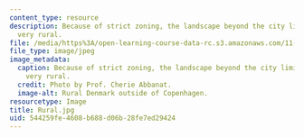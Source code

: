 ```yaml
---
content_type: resource
description: Because of strict zoning, the landscape beyond the city limits remains
  very rural.
file: /media/https%3A/open-learning-course-data-rc.s3.amazonaws.com/11-027-city-to-city-comparing-researching-and-writing-about-cities-spring-2006/544259fe4608b688d06b28fe7ed29424_Rural.jpg
file_type: image/jpeg
image_metadata:
  caption: Because of strict zoning, the landscape beyond the city limits remains
    very rural.
  credit: Photo by Prof. Cherie Abbanat.
  image-alt: Rural Denmark outside of Copenhagen.
resourcetype: Image
title: Rural.jpg
uid: 544259fe-4608-b688-d06b-28fe7ed29424
---
```

